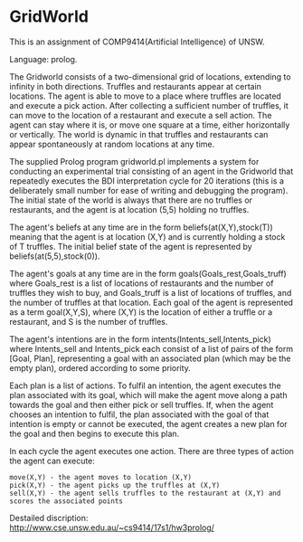 # GridWorld

This is an assignment of COMP9414(Artificial Intelligence) of UNSW.

Language: prolog.

The Gridworld consists of a two-dimensional grid of locations, extending to infinity in both directions. Truffles and restaurants appear at certain locations. The agent is able to move to a place where truffles are located and execute a pick action. After collecting a sufficient number of truffles, it can move to the location of a restaurant and execute a sell action. The agent can stay where it is, or move one square at a time, either horizontally or vertically. The world is dynamic in that truffles and restaurants can appear spontaneously at random locations at any time.

The supplied Prolog program gridworld.pl implements a system for conducting an experimental trial consisting of an agent in the Gridworld that repeatedly executes the BDI interpretation cycle for 20 iterations (this is a deliberately small number for ease of writing and debugging the program). The initial state of the world is always that there are no truffles or restaurants, and the agent is at location (5,5) holding no truffles.

The agent's beliefs at any time are in the form beliefs(at(X,Y),stock(T)) meaning that the agent is at location (X,Y) and is currently holding a stock of T truffles. The initial belief state of the agent is represented by beliefs(at(5,5),stock(0)).

The agent's goals at any time are in the form goals(Goals_rest,Goals_truff) where Goals_rest is a list of locations of restaurants and the number of truffles they wish to buy, and Goals_truff is a list of locations of truffles, and the number of truffles at that location. Each goal of the agent is represented as a term goal(X,Y,S), where (X,Y) is the location of either a truffle or a restaurant, and S is the number of truffles.

The agent's intentions are in the form intents(Intents_sell,Intents_pick) where Intents_sell and Intents_pick each consist of a list of pairs of the form [Goal, Plan], representing a goal with an associated plan (which may be the empty plan), ordered according to some priority.

Each plan is a list of actions. To fulfil an intention, the agent executes the plan associated with its goal, which will make the agent move along a path towards the goal and then either pick or sell truffles. If, when the agent chooses an intention to fulfil, the plan associated with the goal of that intention is empty or cannot be executed, the agent creates a new plan for the goal and then begins to execute this plan.

In each cycle the agent executes one action. There are three types of action the agent can execute:

    move(X,Y) - the agent moves to location (X,Y)
    pick(X,Y) - the agent picks up the truffles at (X,Y)
    sell(X,Y) - the agent sells truffles to the restaurant at (X,Y) and scores the associated points
    




Destailed discription:
http://www.cse.unsw.edu.au/~cs9414/17s1/hw3prolog/
